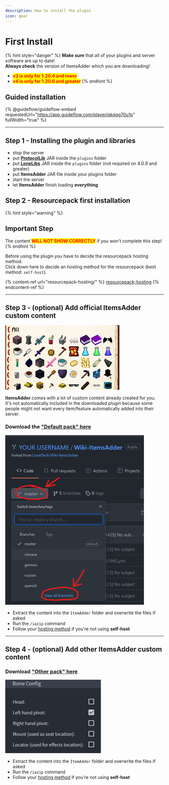 ```yaml
---
description: How to install the plugin
icon: gear
---
```


# First Install

{% hint style="danger" %}
**Make sure** that all of your plugins and server software are up to date!\
**Always check** the version of ItemsAdder which you are downloading!

* <mark style="color:red;">**v3 is only for 1.20.4 and lower**</mark>
* <mark style="color:red;">**v4 is only for 1.20.6 and greater**</mark>
{% endhint %}

## Guided installation

{% @guideflow/guideflow-embed requestedUrl="https://app.guideflow.com/player/qkqgg70u1p" fullWidth="true" %}

***

## Step 1 - Installing the plugin and libraries

* stop the server
* put [**ProtocolLib**](https://ci.dmulloy2.net/job/ProtocolLib/lastSuccessfulBuild/) JAR inside the `plugins` folder
* put [**LoneLibs**](https://www.spigotmc.org/resources/lonelibs.75974/) JAR inside the `plugins` folder (not required on 4.0.9 and greater)
* put **ItemsAdder** JAR file inside your plugins folder
* start the server
* let **ItemsAdder** finish loading **everything**

## Step 2 - Resourcepack first installation

{% hint style="warning" %}
## Important Step

The content <mark style="color:red;">**WILL NOT SHOW CORRECTLY**</mark> if you won't complete this step!
{% endhint %}

Before using the plugin you have to decide the resourcepack hosting method.\
Click down here to decide an hosting method for the resourcepack (best method: `self-host`).

{% content-ref url="resourcepack-hosting/" %}
[resourcepack-hosting](resourcepack-hosting/)
{% endcontent-ref %}

***

## Step 3 - (optional) Add official ItemsAdder custom content

![](../.gitbook/assets/items_showcase_gif.apng)

**ItemsAdder** comes with a lot of custom content already created for you.\
It's not automatically included in the downloaded plugin because some people might not want every item/feature automatically added into their server.

### Download the ["Default pack" here](https://github.com/ItemsAdder/DefaultPack/releases/latest)

<div align="left"><img src="../.gitbook/assets/image (47).png" alt=""></div>

* Extract the content into the `ItemAdder` folder and overwrite the files if asked
* Run the `/iazip` command
* Follow your [hosting method](resourcepack-hosting/) if you're not using **self-host**

***

## Step 4 - (optional) Add other ItemsAdder custom content

### Download ["Other pack" here](https://github.com/ItemsAdder/OtherPacks/releases/latest)

<div align="left"><img src="../.gitbook/assets/image (50).png" alt=""></div>

* Extract the content into the `ItemAdder` folder and overwrite the files if asked
* Run the `/iazip` command
* Follow your [hosting method](resourcepack-hosting/) if you're not using **self-host**
